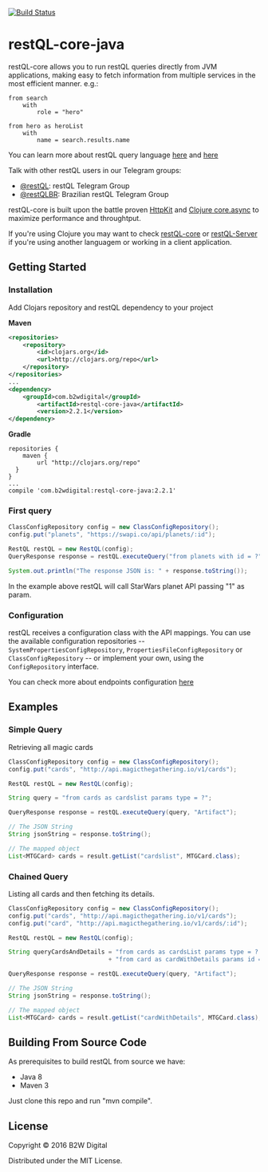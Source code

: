 [![Build Status](https://travis-ci.org/B2W-BIT/restQL-core.svg?branch=master)](https://travis-ci.org/B2W-BIT/restQL-core)
# restQL-core-java

restQL-core allows you to run restQL queries directly from JVM applications, making easy to fetch information from multiple services in the most efficient manner. e.g.:

```
from search
    with
        role = "hero"

from hero as heroList
    with
        name = search.results.name
```

You can learn more about restQL query language [here](https://github.com/B2W-BIT/restQL-server/wiki/RestQL-Query-Language) and [here](http://restql.b2w.io)

Talk with other restQL users in our Telegram groups:

* [@restQL](https://t.me/restQL): restQL Telegram Group
* [@restQLBR](https://t.me/restQLBR): Brazilian restQL Telegram Group

restQL-core is built upon the battle proven [HttpKit](http://www.http-kit.org/600k-concurrent-connection-http-kit.html) and [Clojure core.async](http://clojure.com/blog/2013/06/28/clojure-core-async-channels.html) to maximize performance and throughtput.

If you're using Clojure you may want to check [restQL-core](https://github.com/B2W-BIT/restQL-core) or [restQL-Server](https://github.com/B2W-BIT/restQL-server) if you're using another languagem or working in a client application.

## Getting Started

### Installation

Add Clojars repository and restQL dependency to your project

**Maven**

```xml
<repositories>
    <repository>
        <id>clojars.org</id>
        <url>http://clojars.org/repo</url>
    </repository>
</repositories>
...
<dependency>
	<groupId>com.b2wdigital</groupId>
        <artifactId>restql-core-java</artifactId>
       	<version>2.2.1</version>
</dependency>
```

**Gradle**

```
repositories {
    maven { 
        url "http://clojars.org/repo"
  }
}
...
compile 'com.b2wdigital:restql-core-java:2.2.1'
```

### First query

```java
ClassConfigRepository config = new ClassConfigRepository();
config.put("planets", "https://swapi.co/api/planets/:id");

RestQL restQL = new RestQL(config);
QueryResponse response = restQL.executeQuery("from planets with id = ?", 1);

System.out.println("The response JSON is: " + response.toString());
```

In the example above restQL will call StarWars planet API passing "1" as param.

### Configuration
restQL receives a configuration class with the API mappings. You can use the available configuration repositories -- `SystemPropertiesConfigRepository`, `PropertiesFileConfigRepository` or `ClassConfigRepository` -- or implement your own, using the `ConfigRepository` interface.

You can check more about endpoints configuration [here](https://github.com/B2W-BIT/restQL-core/wiki/Endpoint-configuration)

## Examples

### Simple Query

Retrieving all magic cards

```java
ClassConfigRepository config = new ClassConfigRepository();
config.put("cards", "http://api.magicthegathering.io/v1/cards");

RestQL restQL = new RestQL(config);

String query = "from cards as cardslist params type = ?";

QueryResponse response = restQL.executeQuery(query, "Artifact");

// The JSON String
String jsonString = response.toString();

// The mapped object
List<MTGCard> cards = result.getList("cardslist", MTGCard.class);
```

### Chained Query

Listing all cards and then fetching its details.

```java
ClassConfigRepository config = new ClassConfigRepository();
config.put("cards", "http://api.magicthegathering.io/v1/cards");
config.put("card", "http://api.magicthegathering.io/v1/cards/:id");

RestQL restQL = new RestQL(config);

String queryCardsAndDetails = "from cards as cardsList params type = ? \n"
                            + "from card as cardWithDetails params id = cardsList.id";

QueryResponse response = restQL.executeQuery(query, "Artifact");

// The JSON String
String jsonString = response.toString();

// The mapped object
List<MTGCard> cards = result.getList("cardWithDetails", MTGCard.class);
```

## Building From Source Code

As prerequisites to build restQL from source we have:

+ Java 8
+ Maven 3

Just clone this repo and run "mvn compile".

## License

Copyright © 2016 B2W Digital

Distributed under the MIT License.
